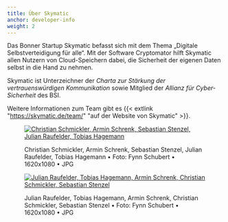 ```yaml
---
title: Über Skymatic
anchor: developer-info
weight: 2
---
```

Das Bonner Startup Skymatic befasst sich mit dem Thema „Digitale Selbstverteidigung für alle“. Mit der Software Cryptomator hilft Skymatic allen Nutzern von Cloud-Speichern dabei, die Sicherheit der eigenen Daten selbst in die Hand zu nehmen.

Skymatic ist Unterzeichner der _Charta zur Stärkung der vertrauenswürdigen Kommunikation_ sowie Mitglied der _Allianz für Cyber-Sicherheit_ des BSI.

Weitere Informationen zum Team gibt es {{< extlink "https://skymatic.de/team/" "auf der Website von Skymatic" >}}.

<div class="flex flex-wrap -mx-3">
  <div class="w-full px-3 lg:w-1/2">
    <figure class="rounded shadow bg-white text-center p-2 mb-8">
      <a href="/presskit/skymatic-team-1.jpg"><img class="inline-block mb-2 lazyload" data-src="/presskit/skymatic-team-1.jpg" alt="Christian Schmickler, Armin Schrenk, Sebastian Stenzel, Julian Raufelder, Tobias Hagemann"/></a>
      <figcaption>
        <p class="text-sm text-gray-500 mb-0">Christian Schmickler, Armin Schrenk, Sebastian Stenzel, Julian Raufelder, Tobias Hagemann • Foto: Fynn Schubert • 1620x1080 • JPG</p>
      </figcaption>
    </figure>
  </div>
  <div class="w-full px-3 lg:w-1/2">
    <figure class="rounded shadow bg-white text-center p-2 mb-8">
      <a href="/presskit/skymatic-team-2.jpg"><img class="inline-block mb-2 lazyload" data-src="/presskit/skymatic-team-2.jpg" alt="Julian Raufelder, Tobias Hagemann, Armin Schrenk, Christian Schmickler, Sebastian Stenzel"/></a>
      <figcaption>
        <p class="text-sm text-gray-500 mb-0">Julian Raufelder, Tobias Hagemann, Armin Schrenk, Christian Schmickler, Sebastian Stenzel • Foto: Fynn Schubert • 1620x1080 • JPG</p>
      </figcaption>
    </figure>
  </div>
</div>
